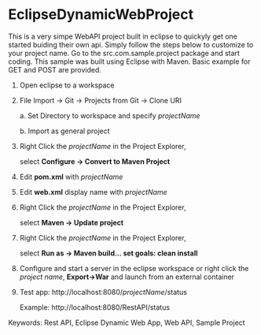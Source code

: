 # EclipseDynamicWebProject

This is a very simpe WebAPI project built in eclipse to quickyly get one started buiding their own api. Simply follow the steps below to customize to your project name. Go to the src.com.sample.project package and start coding. This sample was built using Eclipse with Maven. Basic example for GET and POST are provided.


1.  Open eclipse to a workspace

2.  File Import -> Git -> Projects from Git -> Clone URI

	a. Set Directory to workspace and specify *projectName*
	
	b. Import as general project
	
3.  Right Click the *projectName* in the Project Explorer, 

	select **Configure -> Convert to Maven Project**

4.  Edit **pom.xml** with *projectName*

5.  Edit **web.xml** display name with *projectName*

6.  Right Click the *projectName* in the Project Explorer, 
	
	select **Maven -> Update project**

7.  Right Click the *projectName* in the Project Explorer,

	select **Run as -> Maven build...  set goals: clean install**

8.  Configure and start a server in the eclipse workspace or right click the *project name*, **Export->War** and launch from an external container

9.  Test app: http://localhost:8080/*projectName*/status

     Example: http://localhost:8080/RestAPI/status

Keywords:  Rest API, Eclipse Dynamic Web App, Web API, Sample Project
